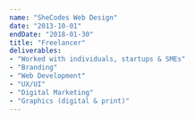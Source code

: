 ```yaml
---
name: "SheCodes Web Design"
date: "2013-10-01"
endDate: "2018-01-30"
title: "Freelancer"
deliverables:
- "Worked with individuals, startups & SMEs"
- "Branding"
- "Web Development"
- "UX/UI"
- "Digital Marketing"
- "Graphics (digital & print)"
---
```

